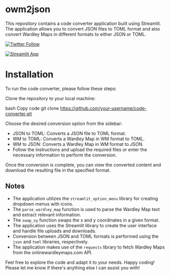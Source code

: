 # owm2json
This repository contains a code converter application built using Streamlit. The application allows you to convert JSON files to TOML format and also convert Wardley Maps in different formats to either JSON or TOML.

[![Twitter Follow](https://img.shields.io/twitter/follow/mcraddock?style=social)](https://twitter.com/mcraddock)

[![Streamlit App](https://static.streamlit.io/badges/streamlit_badge_black_white.svg)](https://wm2json.streamlit.app/)

# Installation
To run the code converter, please follow these steps:

Clone the repository to your local machine:

bash
Copy code
git clone https://github.com/your-username/code-converter.git

Choose the desired conversion option from the sidebar:

- JSON to TOML: Converts a JSON file to TOML format.
- WM to TOML: Converts a Wardley Map in WM format to TOML.
- WM to JSON: Converts a Wardley Map in WM format to JSON.
- Follow the instructions and upload the required files or enter the necessary information to perform the conversion.

Once the conversion is complete, you can view the converted content and download the resulting file in the specified format.

## Notes

- The application utilizes the `streamlit_option_menu` library for creating dropdown menus with icons.
- The `parse_wardley_map` function is used to parse the Wardley Map text and extract relevant information.
- The `swap_xy` function swaps the x and y coordinates in a given format.
- The application uses the Streamlit library to create the user interface and handle file uploads and downloads.
- Conversion between JSON and TOML formats is performed using the `json` and `toml` libraries, respectively.
- The application makes use of the `requests` library to fetch Wardley Maps from the onlinewardleymaps.com API.

Feel free to explore the code and adapt it to your needs. Happy coding!
Please let me know if there's anything else I can assist you with!
